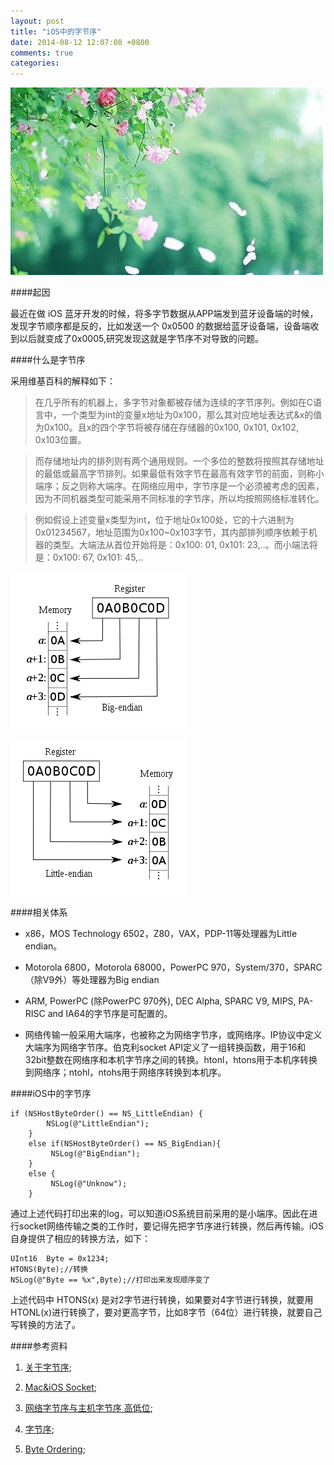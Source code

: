 ```yaml
---
layout: post
title: "iOS中的字节序"
date: 2014-08-12 12:07:08 +0800
comments: true
categories: 
---
```


![](/images/b8c60f715c7d7ad3736a3efde8f56eae65d9d45810251-ck6IkC_fw658.png)

####起因

最近在做 iOS 蓝牙开发的时候，将多字节数据从APP端发到蓝牙设备端的时候，发现字节顺序都是反的，比如发送一个 0x0500 的数据给蓝牙设备端，设备端收到以后就变成了0x0005,研究发现这就是字节序不对导致的问题。

####什么是字节序

采用维基百科的解释如下：

>在几乎所有的机器上，多字节对象都被存储为连续的字节序列。例如在C语言中，一个类型为int的变量x地址为0x100，那么其对应地址表达式&x的值为0x100。且x的四个字节将被存储在存储器的0x100, 0x101, 0x102, 0x103位置。

>而存储地址内的排列则有两个通用规则。一个多位的整数将按照其存储地址的最低或最高字节排列。如果最低有效字节在最高有效字节的前面，则称小端序；反之则称大端序。在网络应用中，字节序是一个必须被考虑的因素，因为不同机器类型可能采用不同标准的字节序，所以均按照网络标准转化。

>例如假设上述变量x类型为int，位于地址0x100处，它的十六进制为0x01234567，地址范围为0x100~0x103字节，其内部排列顺序依赖于机器的类型。大端法从首位开始将是：0x100: 01, 0x101: 23,..。而小端法将是：0x100: 67, 0x101: 45,..

![](/images/280px-Big-Endian.svg.png)

![](/images/280px-Little-Endian.svg.png)

####相关体系

* x86，MOS Technology 6502，Z80，VAX，PDP-11等处理器为Little endian。

* Motorola 6800，Motorola 68000，PowerPC 970，System/370，SPARC（除V9外）等处理器为Big endian

* ARM, PowerPC (除PowerPC 970外), DEC Alpha, SPARC V9, MIPS, PA-RISC and IA64的字节序是可配置的。

* 网络传输一般采用大端序，也被称之为网络字节序，或网络序。IP协议中定义大端序为网络字节序。伯克利socket API定义了一组转换函数，用于16和32bit整数在网络序和本机字节序之间的转换。htonl，htons用于本机序转换到网络序；ntohl，ntohs用于网络序转换到本机序。

####iOS中的字节序

```objc
if (NSHostByteOrder() == NS_LittleEndian) {
        NSLog(@"LittleEndian");
    }
    else if(NSHostByteOrder() == NS_BigEndian){
         NSLog(@"BigEndian");
    }
    else {
         NSLog(@"Unknow");
    }
```

通过上述代码打印出来的log，可以知道iOS系统目前采用的是小端序。因此在进行socket网络传输之类的工作时，要记得先把字节序进行转换，然后再传输。iOS自身提供了相应的转换方法，如下：

```objc
UInt16  Byte = 0x1234;
HTONS(Byte);//转换
NSLog(@"Byte == %x",Byte);//打印出来发现顺序变了
```
上述代码中 HTONS(x) 是对2字节进行转换，如果要对4字节进行转换，就要用 HTONL(x)进行转换了，要对更高字节，比如8字节（64位）进行转换，就要自己写转换的方法了。

####参考资料


1. [关于字节序](http://ixhan.com/2009/10/little-about-byte-order/);

2. [Mac&iOS Socket](http://geeklu.com/2012/01/macios-socket/);

3. [ 网络字节序与主机字节序 高低位](http://blog.csdn.net/ernest201210/article/details/8690686);

4. [字节序](http://zh.wikipedia.org/wiki/%E5%AD%97%E8%8A%82%E5%BA%8F);

5. [Byte Ordering](https://developer.apple.com/library/mac/documentation/corefoundation/Conceptual/CFMemoryMgmt/Concepts/ByteOrdering.html);
